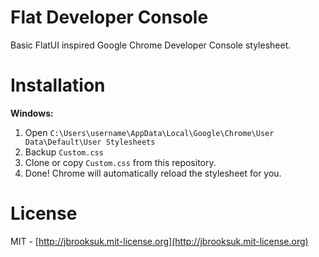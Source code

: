 # Flat Developer Console
Basic FlatUI inspired Google Chrome Developer Console stylesheet.

# Installation

**Windows:**

1. Open `C:\Users\username\AppData\Local\Google\Chrome\User Data\Default\User Stylesheets`
2. Backup `Custom.css`
3. Clone or copy `Custom.css` from this repository.
4. Done! Chrome will automatically reload the stylesheet for you.

# License
MIT - [http://jbrooksuk.mit-license.org](http://jbrooksuk.mit-license.org)